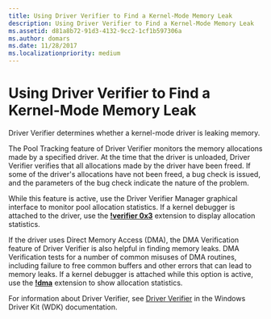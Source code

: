 ```yaml
---
title: Using Driver Verifier to Find a Kernel-Mode Memory Leak
description: Using Driver Verifier to Find a Kernel-Mode Memory Leak
ms.assetid: d81a8b72-91d3-4132-9cc2-1cf1b597306a
ms.author: domars
ms.date: 11/28/2017
ms.localizationpriority: medium
---
```


# Using Driver Verifier to Find a Kernel-Mode Memory Leak


Driver Verifier determines whether a kernel-mode driver is leaking memory.

The Pool Tracking feature of Driver Verifier monitors the memory allocations made by a specified driver. At the time that the driver is unloaded, Driver Verifier verifies that all allocations made by the driver have been freed. If some of the driver's allocations have not been freed, a bug check is issued, and the parameters of the bug check indicate the nature of the problem.

While this feature is active, use the Driver Verifier Manager graphical interface to monitor pool allocation statistics. If a kernel debugger is attached to the driver, use the [**!verifier 0x3**](-verifier.md) extension to display allocation statistics.

If the driver uses Direct Memory Access (DMA), the DMA Verification feature of Driver Verifier is also helpful in finding memory leaks. DMA Verification tests for a number of common misuses of DMA routines, including failure to free common buffers and other errors that can lead to memory leaks. If a kernel debugger is attached while this option is active, use the [**!dma**](-dma.md) extension to show allocation statistics.

For information about Driver Verifier, see [Driver Verifier](https://go.microsoft.com/fwlink/p/?linkid=120480) in the Windows Driver Kit (WDK) documentation.

 

 





